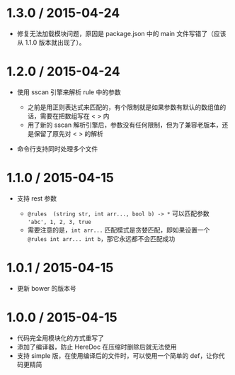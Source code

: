 
1.3.0 / 2015-04-24
==================
    
  * 修复无法加载模块问题，原因是 package.json 中的 main 文件写错了（应该从 1.1.0 版本就出现了）。


1.2.0 / 2015-04-24
==================

  * 使用 sscan 引擎来解析 rule 中的参数
    
    - 之前是用正则表达式来匹配的，有个限制就是如果参数有默认的数组值的话，需要在把数组写在 < > 内
    - 用了新的 sscan 解析引擎后，参数没有任何限制，但为了兼容老版本，还是保留了原先对 < > 的解析  

  * 命令行支持同时处理多个文件

1.1.0 / 2015-04-15
==================

  * 支持 rest 参数

    - `@rules  (string str, int arr..., bool b) -> *` 可以匹配参数 `'abc', 1, 2, 3, true`
    - 需要注意的是，`int arr...` 匹配模式是贪婪匹配，即如果设置一个 `@rules int arr... int b`，那它永远都不会匹配成功 

1.0.1 / 2015-04-15
==================

  * 更新 bower 的版本号

1.0.0 / 2015-04-15
==================

  * 代码完全用模块化的方式重写了
  * 添加了编译器，防止 HereDoc 在压缩时删除后就无法使用
  * 支持 simple 版，在使用编译后的文件时，可以使用一个简单的 def，让你代码更精简

